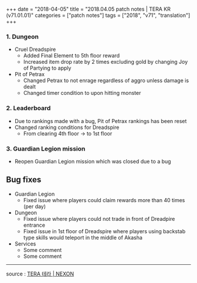 +++
date = "2018-04-05"
title = "2018.04.05 patch notes | TERA KR (v71.01.01)"
categories = ["patch notes"]
tags = ["2018", "v71", "translation"]
+++

### 1. Dungeon
- Cruel Dreadspire
  - Added Final Element to 5th floor reward
  - Increased item drop rate by 2 times excluding gold by changing Joy of Partying to apply
- Pit of Petrax
  - Changed Petrax to not enrage regardless of aggro unless damage is dealt
  - Changed timer condition to upon hitting monster

### 2. Leaderboard
- Due to rankings made with a bug, Pit of Petrax rankings has been reset
- Changed ranking conditions for Dreadspire
  - From clearing 4th floor -> to 1st floor

### 3. Guardian Legion mission
- Reopen Guardian Legion mission which was closed due to a bug

## Bug fixes

- Guardian Legion
  - Fixed issue where players could claim rewards more than 40 times (per day)
- Dungeon
  - Fixed issue where players could not trade in front of Dreadpire entrance
  - Fixed issue in 1st floor of Dreadspire where players using backstab type skills would teleport in the middle of Akasha
- Services
  - Some comment
  - Some comment

----

source : [TERA 테라 | NEXON](http://tera.nexon.com/news/update/view.aspx?n4articlesn=326)
